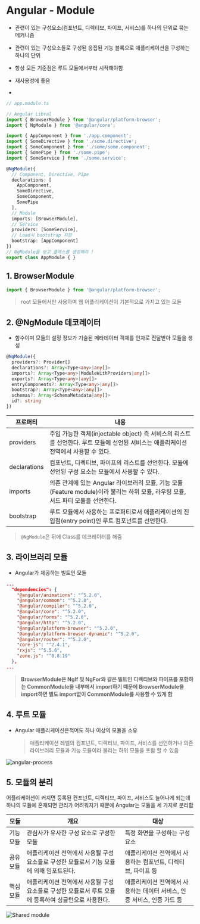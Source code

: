 # Angular - Module

- 관련이 있는 구성요소(컴포넌트, 디렉티브, 파이프, 서비스)를 하나의 단위로 묶는 메커니즘
- 관련이 있는 구성요소들로 구성된 응집된 기능 블록으로 애플리케이션을 구성하는 하나의 단위
- 항상 모든 기준점은 루트 모듈에서부터 시작해야함
- 재사용성에 좋음

- ​

```typescript
// app.module.ts

// Angular Libral
import { BrowserModule } from '@angular/platform-browser';
import { NgModule } from '@angular/core';

import { AppComponent } from './app.component';
import { SomeDirective } from './some.directive';
import { SomeComponent } from './some/some.component';
import { SomePipe } from './some.pipe';
import { SomeService } from './some.service';

@NgModule({
  // Component, Directive, Pipe
  declarations: [
    AppComponent,
    SomeDirective,
    SomeComponent,
    SomePipe
  ],
  // Module
  imports: [BrowserModule],
  // Service
  providers: [SomeService],
  // Load시 bootstrap 지정
  bootstrap: [AppComponent]
})
// NgModule을 보고 클래스를 생성해라 !
export class AppModule { }
```

## 1. BrowserModule

```typescript
import { BrowserModule } from '@angular/platform-browser';
```

> root 모듈에서만 사용하며 웹 어플리케이션이 기본적으로 가지고 있는 모듈

## 2. @NgModule 데코레이터

- 함수이며 모듈의 설정 정보가 기술된 메타데이터 객체를 인자로 전달받아 모듈을 생성

```typescript
@NgModule({
  providers?: Provider[]
  declarations?: Array<Type<any>|any[]>
  imports?: Array<Type<any>|ModuleWithProviders|any[]>
  exports?: Array<Type<any>|any[]>
  entryComponents?: Array<Type<any>|any[]>
  bootstrap?: Array<Type<any>|any[]>
  schemas?: Array<SchemaMetadata|any[]>
  id?: string
})
```

| 프로퍼티     | 내용                                                         |
| ------------ | ------------------------------------------------------------ |
| providers    | 주입 가능한 객체(injectable object) 즉 서비스의 리스트를 선언한다. 루트 모듈에 선언된 서비스는 애플리케이션 전역에서 사용할 수 있다. |
| declarations | 컴포넌트, 디렉티브, 파이프의 리스트를 선언한다. 모듈에 선언된 구성 요소는 모듈에서 사용할 수 있다. |
| imports      | 의존 관계에 있는 Angular 라이브러리 모듈, 기능 모듈(Feature module)이라 불리는 하위 모듈, 라우팅 모듈, 서드 파티 모듈을 선언한다. |
| bootstrap    | 루트 모듈에서 사용하는 프로퍼티로서 애플리케이션의 진입점(entry point)인 루트 컴포넌트를 선언한다. |

> `@NgModule`은 뒤에 Class를 데코레이터를 해줌

## 3. 라이브러리 모듈

- Angular가 제공하는 빌트인 모듈

```json
...
  "dependencies": {
    "@angular/animations": "^5.2.0",
    "@angular/common": "^5.2.0",
    "@angular/compiler": "^5.2.0",
    "@angular/core": "^5.2.0",
    "@angular/forms": "^5.2.0",
    "@angular/http": "^5.2.0",
    "@angular/platform-browser": "^5.2.0",
    "@angular/platform-browser-dynamic": "^5.2.0",
    "@angular/router": "^5.2.0",
    "core-js": "^2.4.1",
    "rxjs": "^5.5.6",
    "zone.js": "^0.8.19"
  },
...
```

>  **BrowserModule은 NgIf 및 NgFor와 같은 빌트인 디렉티브와 파이프를 포함하는 CommonModule을 내부에서 import하기 때문에 BrowserModule을 import하면 별도 import없이 CommonModule를 사용할 수 있게 함**

## 4. 루트 모듈

- Angular 애플리케이션은적어도 하나 이상의 모듈을 소유

  > 애플리케이션 레벨의 컴포넌트, 디렉티브, 파이프, 서비스를 선언하거나 의존 라이브러리 모듈과 기능 모듈이라 불리는 하위 모듈을 포함 할 수 있음

![angular-process](http://poiemaweb.com/img/angular-process.png)

## 5. 모듈의 분리

어플리케이션이 커지면 등록된 컨포넌트, 디렉티브, 파이프, 서비스도 늘어나게 되는데 하나의 모듈에 혼재되면 관리가 어려워지기 때문에 Angular는 모듈을 세 가지로 분리함

| 모듈      | 개요                                                         | 대상                                                         |
| --------- | ------------------------------------------------------------ | ------------------------------------------------------------ |
| 기능 모듈 | 관심사가 유사한 구성 요소로 구성한 모듈                      | 특정 화면을 구성하는 구성 요소                               |
| 공유 모듈 | 애플리케이션 전역에서 사용될 구성 요소들로 구성한 모듈로서 기능 모듈에 의해 임포트된다. | 애플리케이션 전역에서 사용하는 컴포넌트, 디렉티브, 파이프 등 |
| 핵심 모듈 | 애플리케이션 전역에서 사용될 구성 요소들로 구성한 모듈로서 루트 모듈에 등록하여 싱글턴으로 사용한다. | 애플리케이션 전역에서 사용하는 데이터 서비스, 인증 서비스, 인증 가드 등 |

![Shared module](http://poiemaweb.com/img/shared-module.png)